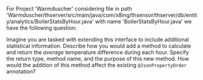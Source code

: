 For Project 'Warmduscher' considering file in path 'Warmduscher/thserver/src/main/java/com/x8ing/thsensor/thserver/db/entity/analytics/BoilerStatsByHour.java' with name 'BoilerStatsByHour.java' we have the following question:

Imagine you are tasked with extending this interface to include additional statistical information. Describe how you would add a method to calculate and return the *average* temperature difference during each hour. Specify the return type, method name, and the purpose of this new method.  How would the addition of this method affect the existing `@JsonPropertyOrder` annotation?